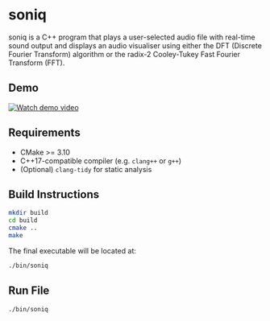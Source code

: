 # soniq

soniq is a C++ program that plays a user-selected audio file with real-time sound output and displays an audio visualiser using either the DFT (Discrete Fourier Transform) algorithm or the radix-2 Cooley-Tukey Fast Fourier Transform (FFT).

## Demo

[![Watch demo video](https://img.youtube.com/vi/L6JaSroQlTQ/0.jpg)](https://youtu.be/L6JaSroQlTQ)

## Requirements

-   CMake >= 3.10
-   C++17-compatible compiler (e.g. `clang++` or `g++`)
-   (Optional) `clang-tidy` for static analysis

## Build Instructions

```sh
mkdir build
cd build
cmake ..
make
```

The final executable will be located at:

```sh
./bin/soniq
```

## Run File

```sh
./bin/soniq
```
